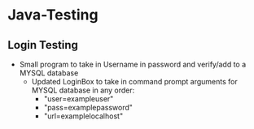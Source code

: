 # Java-Testing 
## Login Testing
- Small program to take in Username in password and verify/add to a MYSQL database
  - Updated LoginBox to take in command prompt arguments for MYSQL database in any order:
    - "user=exampleuser"
	- "pass=examplepassword"
	- "url=examplelocalhost"
